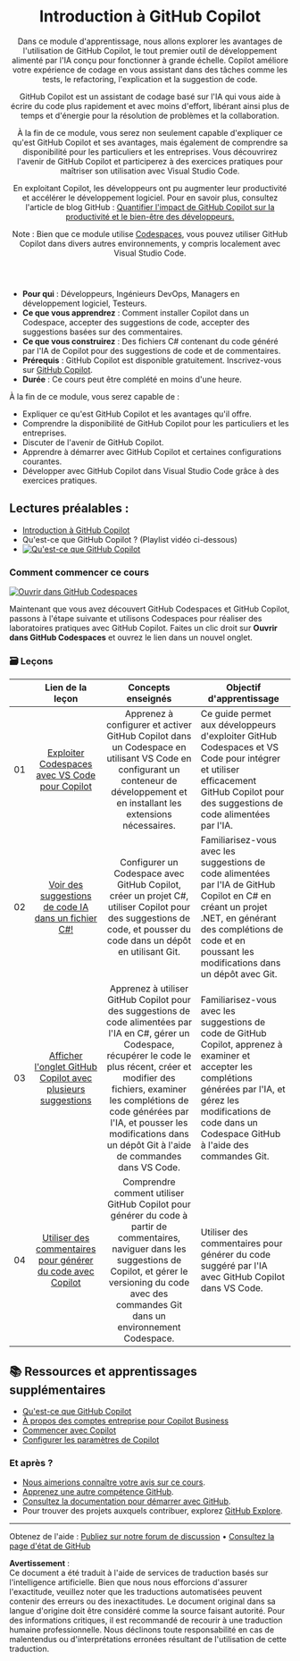 <header>

# Introduction à GitHub Copilot

Dans ce module d'apprentissage, nous allons explorer les avantages de l'utilisation de GitHub Copilot, le tout premier outil de développement alimenté par l'IA conçu pour fonctionner à grande échelle. Copilot améliore votre expérience de codage en vous assistant dans des tâches comme les tests, le refactoring, l'explication et la suggestion de code.

GitHub Copilot est un assistant de codage basé sur l'IA qui vous aide à écrire du code plus rapidement et avec moins d'effort, libérant ainsi plus de temps et d'énergie pour la résolution de problèmes et la collaboration.

À la fin de ce module, vous serez non seulement capable d'expliquer ce qu'est GitHub Copilot et ses avantages, mais également de comprendre sa disponibilité pour les particuliers et les entreprises. Vous découvrirez l'avenir de GitHub Copilot et participerez à des exercices pratiques pour maîtriser son utilisation avec Visual Studio Code.

En exploitant Copilot, les développeurs ont pu augmenter leur productivité et accélérer le développement logiciel. Pour en savoir plus, consultez l'article de blog GitHub : [Quantifier l'impact de GitHub Copilot sur la productivité et le bien-être des développeurs.](https://github.blog/2022-09-07-research-quantifying-github-copilots-impact-on-developer-productivity-and-happiness)

Note : Bien que ce module utilise [Codespaces](https://github.com/codespaces), vous pouvez utiliser GitHub Copilot dans divers autres environnements, y compris localement avec Visual Studio Code.
</header>


- **Pour qui** : Développeurs, Ingénieurs DevOps, Managers en développement logiciel, Testeurs.
- **Ce que vous apprendrez** : Comment installer Copilot dans un Codespace, accepter des suggestions de code, accepter des suggestions basées sur des commentaires.
- **Ce que vous construirez** : Des fichiers C# contenant du code généré par l'IA de Copilot pour des suggestions de code et de commentaires.
- **Prérequis** : GitHub Copilot est disponible gratuitement. Inscrivez-vous sur [GitHub Copilot](https://gh.io/copilot).
- **Durée** : Ce cours peut être complété en moins d'une heure.

À la fin de ce module, vous serez capable de :

- Expliquer ce qu'est GitHub Copilot et les avantages qu'il offre.
- Comprendre la disponibilité de GitHub Copilot pour les particuliers et les entreprises.
- Discuter de l'avenir de GitHub Copilot.
- Apprendre à démarrer avec GitHub Copilot et certaines configurations courantes.
- Développer avec GitHub Copilot dans Visual Studio Code grâce à des exercices pratiques.

## Lectures préalables :
- [Introduction à GitHub Copilot](https://learn.microsoft.com/en-us/training/modules/introduction-to-github-copilot/)
- Qu'est-ce que GitHub Copilot ? (Playlist vidéo ci-dessous)
- [![Qu'est-ce que GitHub Copilot](https://img.youtube.com/vi/QG1E0SCqqW8/0.jpg)](https://learn.microsoft.com/shows/introduction-to-github-copilot/what-is-github-copilot-1-of-6/)

### Comment commencer ce cours

[![Ouvrir dans GitHub Codespaces](https://github.com/codespaces/badge.svg)](https://codespaces.new/microsoft/mastering-github-copilot-for-dotnet-csharp-developers?devcontainer_path=.devcontainer%2Fintroduction%2Fdevcontainer.json)

Maintenant que vous avez découvert GitHub Codespaces et GitHub Copilot, passons à l'étape suivante et utilisons Codespaces pour réaliser des laboratoires pratiques avec GitHub Copilot. Faites un clic droit sur **Ouvrir dans GitHub Codespaces** et ouvrez le lien dans un nouvel onglet.

### 🗃️ Leçons
|       |              Lien de la leçon              |                       Concepts enseignés                       |                     Objectif d'apprentissage                 |                             
| :---: | :-----------------------------------------: | :------------------------------------------------------------: | ------------------------------------------------------------ |
| 01 | [Exploiter Codespaces avec VS Code pour Copilot](./steps/1-copilot-extension.md) | Apprenez à configurer et activer GitHub Copilot dans un Codespace en utilisant VS Code en configurant un conteneur de développement et en installant les extensions nécessaires. | Ce guide permet aux développeurs d'exploiter GitHub Codespaces et VS Code pour intégrer et utiliser efficacement GitHub Copilot pour des suggestions de code alimentées par l'IA. |
| 02 | [Voir des suggestions de code IA dans un fichier C#!](./steps/2-skills-dotnet.md) | Configurer un Codespace avec GitHub Copilot, créer un projet C#, utiliser Copilot pour des suggestions de code, et pousser du code dans un dépôt en utilisant Git. | Familiarisez-vous avec les suggestions de code alimentées par l'IA de GitHub Copilot en C# en créant un projet .NET, en générant des complétions de code et en poussant les modifications dans un dépôt avec Git. | 
| 03 | [Afficher l'onglet GitHub Copilot avec plusieurs suggestions](./steps/3-copilot-hub.md) | Apprenez à utiliser GitHub Copilot pour des suggestions de code alimentées par l'IA en C#, gérer un Codespace, récupérer le code le plus récent, créer et modifier des fichiers, examiner les complétions de code générées par l'IA, et pousser les modifications dans un dépôt Git à l'aide de commandes dans VS Code. | Familiarisez-vous avec les suggestions de code de GitHub Copilot, apprenez à examiner et accepter les complétions générées par l'IA, et gérez les modifications de code dans un Codespace GitHub à l'aide des commandes Git. | 
| 04 | [Utiliser des commentaires pour générer du code avec Copilot](./steps/4-copilot-comment.md) | Comprendre comment utiliser GitHub Copilot pour générer du code à partir de commentaires, naviguer dans les suggestions de Copilot, et gérer le versioning du code avec des commandes Git dans un environnement Codespace. | Utiliser des commentaires pour générer du code suggéré par l'IA avec GitHub Copilot dans VS Code. | 


## 📚 Ressources et apprentissages supplémentaires

- [Qu'est-ce que GitHub Copilot](https://docs.github.com/en/copilot/about-github-copilot/what-is-github-copilot)
- [À propos des comptes entreprise pour Copilot Business](https://docs.github.com/en/enterprise-cloud@latest/admin/copilot-business-only/about-enterprise-accounts-for-copilot-business)
- [Commencer avec Copilot](https://docs.github.com/en/copilot/getting-started-with-github-copilot/getting-started-with-github-copilot-in-visual-studio-code)
- [Configurer les paramètres de Copilot](https://docs.github.com/en/copilot/configuring-github-copilot/configuring-github-copilot-settings-on-githubcom)

### Et après ?

- [Nous aimerions connaître votre avis sur ce cours](https://github.com/orgs/skills/discussions/categories/code-with-copilot).
- [Apprenez une autre compétence GitHub](https://github.com/skills).
- [Consultez la documentation pour démarrer avec GitHub](https://docs.github.com/en/get-started).
- Pour trouver des projets auxquels contribuer, explorez [GitHub Explore](https://github.com/explore).
   
<footer>

---

Obtenez de l'aide : [Publiez sur notre forum de discussion](https://github.com/orgs/skills/discussions/categories/code-with-copilot) • [Consultez la page d'état de GitHub](https://www.githubstatus.com/)

**Avertissement** :  
Ce document a été traduit à l'aide de services de traduction basés sur l'intelligence artificielle. Bien que nous nous efforcions d'assurer l'exactitude, veuillez noter que les traductions automatisées peuvent contenir des erreurs ou des inexactitudes. Le document original dans sa langue d'origine doit être considéré comme la source faisant autorité. Pour des informations critiques, il est recommandé de recourir à une traduction humaine professionnelle. Nous déclinons toute responsabilité en cas de malentendus ou d'interprétations erronées résultant de l'utilisation de cette traduction.